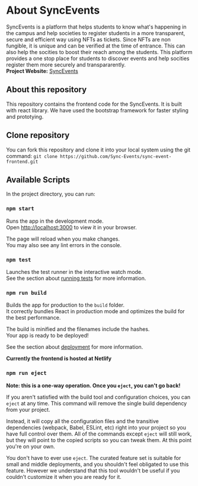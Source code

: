 # About SyncEvents

SyncEvents is a platform that helps students to know what's happening in the campus and help societies to register students in a more transparent, secure and efficient way using NFTs as tickets. Since NFTs are non fungible, it is unique and can be verified at the time of entrance. This can also help the socities to boost their reach among the students.
This platform provides a one stop place for students to discover events and help socities register them more securely and transpararently. <br>
**Project Website:**
[SyncEvents](https://sync-events.netlify.app/)

## About this repository
This repository contains the frontend code for the SyncEvents. It is built with react library. We have used the bootstrap framework for faster styling and prototying. 

## Clone repository
You can fork this repository and clone it into your local system using the git command: `git clone https://github.com/Sync-Events/sync-event-frontend.git`

## Available Scripts

In the project directory, you can run:

### `npm start`

Runs the app in the development mode.\
Open [http://localhost:3000](http://localhost:3000) to view it in your browser.

The page will reload when you make changes.\
You may also see any lint errors in the console.

### `npm test`

Launches the test runner in the interactive watch mode.\
See the section about [running tests](https://facebook.github.io/create-react-app/docs/running-tests) for more information.

### `npm run build`

Builds the app for production to the `build` folder.\
It correctly bundles React in production mode and optimizes the build for the best performance.

The build is minified and the filenames include the hashes.\
Your app is ready to be deployed!

See the section about [deployment](https://facebook.github.io/create-react-app/docs/deployment) for more information.

**Currently the frontend is hosted at Netlify**

### `npm run eject`

**Note: this is a one-way operation. Once you `eject`, you can't go back!**

If you aren't satisfied with the build tool and configuration choices, you can `eject` at any time. This command will remove the single build dependency from your project.

Instead, it will copy all the configuration files and the transitive dependencies (webpack, Babel, ESLint, etc) right into your project so you have full control over them. All of the commands except `eject` will still work, but they will point to the copied scripts so you can tweak them. At this point you're on your own.

You don't have to ever use `eject`. The curated feature set is suitable for small and middle deployments, and you shouldn't feel obligated to use this feature. However we understand that this tool wouldn't be useful if you couldn't customize it when you are ready for it.


